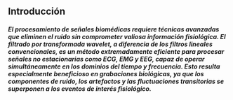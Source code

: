 ## Introducción
##### El procesamiento de señales biomédicas requiere técnicas avanzadas que eliminen el ruido sin comprometer valiosa información fisiológica. El filtrado por transformada wavelet, a diferencia de los filtros lineales convencionales, es un método extremadamente eficiente para procesar señales no estacionarias como ECG, EMG y EEG, capaz de operar simultáneamente en los dominios del tiempo y frecuencia. Esto resulta especialmente beneficioso en grabaciones biológicas, ya que los componentes de ruido, los artefactos y las fluctuaciones transitorias se superponen a los eventos de interés fisiológico.

